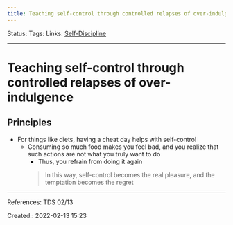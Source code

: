 ```yaml
---
title: Teaching self-control through controlled relapses of over-indulgence
---
```

Status: 
Tags: 
Links: [Self-Discipline](out/self-discipline.md)
___

# Teaching self-control through controlled relapses of over-indulgence
## Principles
- For things like diets, having a cheat day helps with self-control
	- Consuming so much food makes you feel bad, and you realize that such actions are not what you truly want to do
		- Thus, you refrain from doing it again
		> In this way, self-control becomes the real pleasure, and the temptation becomes the regret

___
References: TDS 02/13

Created:: 2022-02-13 15:23
